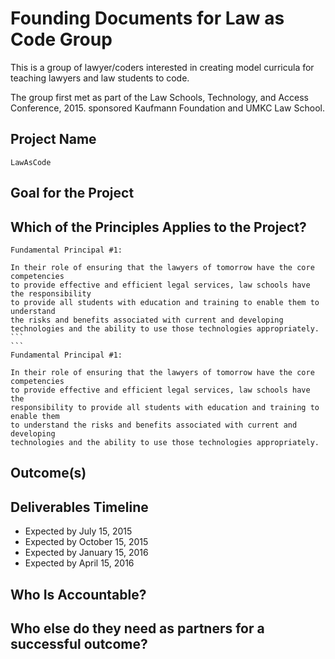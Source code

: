 # Founding Documents for Law as Code Group

This is a group of lawyer/coders interested in creating model curricula for teaching 
lawyers and law students to code.

The group first met as part of the Law Schools, Technology, and Access Conference, 2015.
sponsored Kaufmann Foundation and UMKC Law School.

## Project Name

    LawAsCode
## Goal for the Project

## Which of the Principles Applies to the Project?

````
Fundamental Principal #1:  

In their role of ensuring that the lawyers of tomorrow have the core competencies
to provide effective and efficient legal services, law schools have the responsibility
to provide all students with education and training to enable them to understand 
the risks and benefits associated with current and developing 
technologies and the ability to use those technologies appropriately.
```
```
Fundamental Principal #1:  

In their role of ensuring that the lawyers of tomorrow have the core competencies
to provide effective and efficient legal services, law schools have the 
responsibility to provide all students with education and training to enable them
to understand the risks and benefits associated with current and developing 
technologies and the ability to use those technologies appropriately.
````
## Outcome(s)

## Deliverables Timeline

* Expected by July 15, 2015
* Expected by October 15, 2015
* Expected by January 15, 2016
* Expected by April 15, 2016

## Who Is Accountable?

## Who else do they need as partners for a successful outcome?

